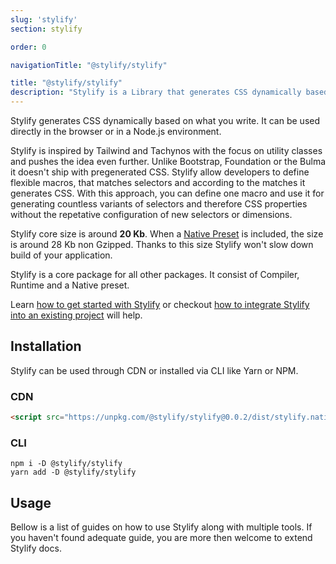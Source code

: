 ```yaml
---
slug: 'stylify'
section: stylify

order: 0

navigationTitle: "@stylify/stylify"

title: "@stylify/stylify"
description: "Stylify is a Library that generates CSS dynamically based on what you write."
---
```


Stylify generates CSS dynamically based on what you write. It can be used directly in the browser or in a Node.js environment.

Stylify is inspired by Tailwind and Tachynos with the focus on utility classes and pushes the idea even further. Unlike Bootstrap, Foundation or the Bulma it doesn't ship with pregenerated CSS.
Stylify allow developers to define flexible macros, that matches selectors and according to the matches it generates CSS. With this approach, you can define one macro and use it for generating countless variants of selectors and therefore CSS properties without the repetative configuration of new selectors or dimensions.

Stylify core size is around <strong>20 Kb</strong>. When a [Native Preset](/docs/stylify/native-preset) is included, the size is around 28 Kb non Gzipped. Thanks to this size Stylify won't slow down build of your application.

Stylify is a core package for all other packages. It consist of Compiler, Runtime and a Native preset.

Learn [how to get started with Stylify](/docs/get-started) or checkout [how to integrate Stylify into an existing project](/docs/get-started/migrating-to-stylify) will help.

## Installation
Stylify can be used through CDN or installed via CLI like Yarn or NPM.

### CDN

```html
<script src="https://unpkg.com/@stylify/stylify@0.0.2/dist/stylify.native.min.js"></script>
```

### CLI

```shell
npm i -D @stylify/stylify
yarn add -D @stylify/stylify
```

## Usage

Bellow is a list of guides on how to use Stylify along with multiple tools. If you haven't found adequate guide, you are more then welcome to extend Stylify docs.

<integration-blocks />
